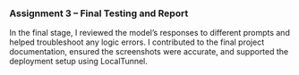 ### Assignment 3 – Final Testing and Report

In the final stage, I reviewed the model’s responses to different prompts and helped troubleshoot any logic errors. I contributed to the final project documentation, ensured the screenshots were accurate, and supported the deployment setup using LocalTunnel.
